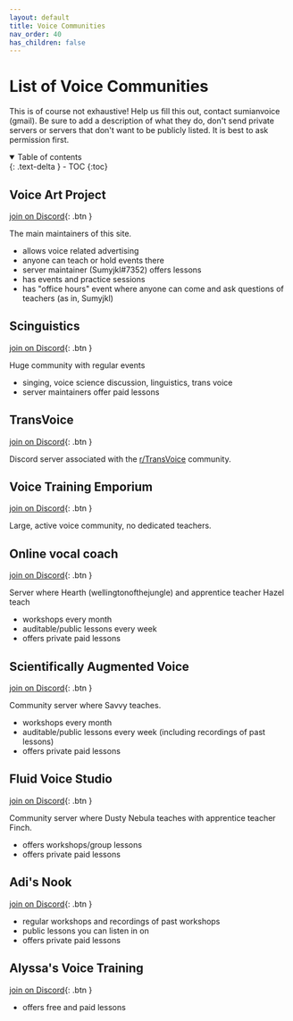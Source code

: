 ```yaml
---
layout: default
title: Voice Communities
nav_order: 40
has_children: false
---
```


# List of Voice Communities
This is of course not exhaustive! Help us fill this out, contact sumianvoice (gmail). Be sure to add a description of what they do, don't send private servers or servers that don't want to be publicly listed. It is best to ask permission first.

<details open markdown="block">
  <summary>
    Table of contents
  </summary>
{: .text-delta }
- TOC
{:toc}
</details>

## Voice Art Project
<span class="fs-2"> [join on Discord](https://discord.gg/ahc5hb9zSk){: .btn } </span>

The main maintainers of this site.
- allows voice related advertising
- anyone can teach or hold events there
- server maintainer (Sumyjkl#7352) offers lessons
- has events and practice sessions
- has "office hours" event where anyone can come and ask questions of teachers (as in, Sumyjkl)

## Scinguistics
<span class="fs-2"> [join on Discord](https://discord.gg/w6Eb2tY){: .btn } </span>

Huge community with regular events
- singing, voice science discussion, linguistics, trans voice
- server maintainers offer paid lessons

## TransVoice
<span class="fs-2"> [join on Discord](https://discord.gg/BPPMkDu){: .btn } </span>

Discord server associated with the [r/TransVoice](http://reddit.com/r/transvoice/) community.

## Voice Training Emporium
<span class="fs-2"> [join on Discord](https://discord.gg/rxksqd62Yu){: .btn } </span>

Large, active voice community, no dedicated teachers.

## Online vocal coach
<span class="fs-2"> [join on Discord](https://discord.gg/2cst4Yr){: .btn } </span>

Server where Hearth (wellingtonofthejungle) and apprentice teacher Hazel teach
- workshops every month
- auditable/public lessons every week
- offers private paid lessons

## Scientifically Augmented Voice
<span class="fs-2"> [join on Discord](https://discord.gg/dbwrQMV){: .btn } </span>

Community server where Savvy teaches.
- workshops every month
- auditable/public lessons every week (including recordings of past lessons)
- offers private paid lessons

## Fluid Voice Studio
<span class="fs-2"> [join on Discord](https://discord.gg/ThrvmTy24q){: .btn } </span>

Community server where Dusty Nebula teaches with apprentice teacher Finch.
- offers workshops/group lessons
- offers private paid lessons

## Adi's Nook
<span class="fs-2"> [join on Discord](https://discord.gg/GSvbGGp2eR){: .btn } </span>

- regular workshops and recordings of past workshops
- public lessons you can listen in on
- offers private paid lessons

## Alyssa's Voice Training
<span class="fs-2"> [join on Discord](https://discord.gg/KQFHYveFry){: .btn } </span>

- offers free and paid lessons
